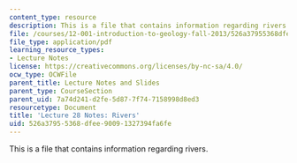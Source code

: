 ```yaml
---
content_type: resource
description: This is a file that contains information regarding rivers.
file: /courses/12-001-introduction-to-geology-fall-2013/526a37955368dfee90091327394fa6fe_MIT12_001F13_Lec28Notes.pdf
file_type: application/pdf
learning_resource_types:
- Lecture Notes
license: https://creativecommons.org/licenses/by-nc-sa/4.0/
ocw_type: OCWFile
parent_title: Lecture Notes and Slides
parent_type: CourseSection
parent_uid: 7a74d241-d2fe-5d87-7f74-7158998d8ed3
resourcetype: Document
title: 'Lecture 28 Notes: Rivers'
uid: 526a3795-5368-dfee-9009-1327394fa6fe
---
```

This is a file that contains information regarding rivers.